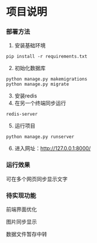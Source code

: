 # 项目说明

### 部署方法
1. 安装基础环境
```
pip install -r requirements.txt
```

2. 初始化数据库
```
python manage.py makemigrations
python manage.py migrate
```

3. 安装redis
3. 在另一个终端同步运行

```
redis-server
```

5. 运行项目

```
python manage.py runserver
```

6. 进入网址：http://127.0.0.1:8000/

### 运行效果 

可在多个网页同步显示文字

### 待实现功能

前端界面优化

图片同步显示

数据文件暂存中转